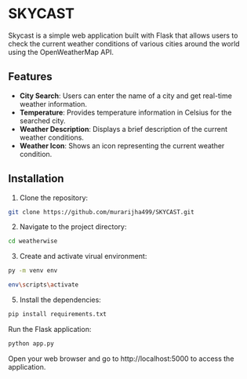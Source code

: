 # SKYCAST
Skycast is a simple web application built with Flask that allows users to check the current weather conditions of various cities around the world using the OpenWeatherMap API.

## Features

- **City Search**: Users can enter the name of a city and get real-time weather information.
- **Temperature**: Provides temperature information in Celsius for the searched city.
- **Weather Description**: Displays a brief description of the current weather conditions.
- **Weather Icon**: Shows an icon representing the current weather condition.

## Installation

1. Clone the repository:

```bash
git clone https://github.com/murarijha499/SKYCAST.git
```
2. Navigate to the project directory:

```bash
cd weatherwise
```
3. Create and activate virual environment:

```bash
py -m venv env
```
```bash
env\scripts\activate
```

5. Install the dependencies:

```bash
pip install requirements.txt
```

Run the Flask application:

```bash
python app.py
```
Open your web browser and go to http://localhost:5000 to access the application.
